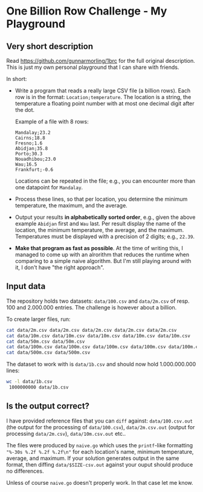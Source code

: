 # One Billion Row Challenge - My Playground

## Very short description

Read https://github.com/gunnarmorling/1brc for the full original description. This is just my own personal playground that I can share with friends.

In short:

- Write a program that reads a really large CSV file (a billion rows). Each row is in the format: `Location;temperature`. The location is a string, the temperature a floating point number with at most one decimal digit after the dot.

  Example of a file with 8 rows:

  ```plain
  Mandalay;23.2
  Cairns;18.8
  Fresno;1.6
  Abidjan;35.8
  Porto;30.3
  Nouadhibou;23.0
  Wau;16.5
  Frankfurt;-0.6
  ```

  Locations can be repeated in the file; e.g., you can encounter more than one datapoint for `Mandalay`.

- Process these lines, so that per location, you determine the minimum temperature, the maximum, and the average.

- Output your results **in alphabetically sorted order**, e.g., given the above example `Abidjan` first and `Wau` last. Per result display the name of the location, the minimum temperature, the average, and the maximum. Temperatures must be displayed with a precision of 2 digits; e.g., `22.39`.

- **Make that program as fast as possible**. At the time of writing this, I managed to come up with an alrorithm that reduces the runtime when comparing to a simple naive algorithm. But I'm still playing around with it, I don't have "the right approach".

## Input data

The repository holds two datasets: `data/100.csv` and `data/2m.csv` of resp. 100 and 2.000.000 entries. The challenge is however about a billion.

To create larger files, run:

```sh
cat data/2m.csv data/2m.csv data/2m.csv data/2m.csv data/2m.csv           > data/10m.csv
cat data/10m.csv data/10m.csv data/10m.csv data/10m.csv data/10m.csv      > data/50m.csv
cat data/50m.csv data/50m.csv                                             > data/100m.csv
cat data/100m.csv data/100m.csv data/100m.csv data/100m.csv data/100m.csv > data/500m.csv
cat data/500m.csv data/500m.csv                                           > data/1b.csv 
```

The dataset to work with is `data/1b.csv` and should now hold 1.000.000.000 lines:

```sh
wc -l data/1b.csv
 1000000000 data/1b.csv
```

## Is the output correct?

I have provided reference files that you can `diff` against: `data/100.csv.out` (the output for the processing of `data/100.csv`), `data/2m.csv.out` (output for processing `data/2m.csv`), `data/10m.csv.out` etc.. 

The files were produced by `naive.go` which uses the `printf`-like formatting `"%-30s %.2f %.2f %.2f\n"` for each location's name, minimum temperature, average, and maximum. If your solution generates output in the same format, then diffing `data/$SIZE-csv.out` against your ouput should produce no differences.

Unless of course `naive.go` doesn't properly work. In that case let me know.
